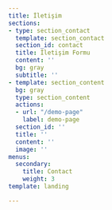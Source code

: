 ```yaml
---
title: İletişim
sections:
- type: section_contact
  template: section_contact
  section_id: contact
  title: İletişim Formu
  content: ''
  bg: gray
  subtitle: ''
- template: section_content
  bg: gray
  type: section_content
  actions:
  - url: "/demo-page"
    label: demo-page
  section_id: ''
  title: ''
  content: ''
  image: ''
menus:
  secondary:
    title: Contact
    weight: 3
template: landing

---
```

